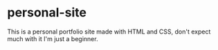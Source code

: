 # personal-site
This is a personal portfolio site made with HTML and CSS, don't expect much with it I'm just a beginner.
